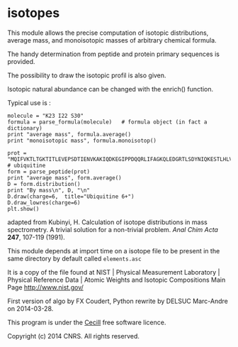 # isotopes

This module allows the precise computation of isotopic distributions, average mass, and monoisotopic masses
of arbitrary chemical formula.

The handy determination from peptide and protein primary sequences is provided.

The possibility to draw the isotopic profil is also given.

Isotopic natural abundance can be changed with the enrich() function.

Typical use is :

    molecule = "K23 I22 S30"
    formula = parse_formula(molecule)   # formula object (in fact a dictionary)
    print "average mass", formula.average()
    print "monoisotopic mass", formula.monoisotop()

    prot = "MQIFVKTLTGKTITLEVEPSDTIENVKAKIQDKEGIPPDQQRLIFAGKQLEDGRTLSDYNIQKESTLHLVLRLRGG" # ubiquitine
    form = parse_peptide(prot)
    print "average mass", form.average()
    D = form.distribution()
    print "By mass\n", D, "\n"
    D.draw(charge=6,  title="Ubiquitine 6+")
    D.draw_lowres(charge=6)
    plt.show()


adapted from 
Kubinyi, H.
Calculation of isotope distributions in mass spectrometry. A trivial solution for a non-trivial problem.
*Anal Chim Acta* **247**, 107-119 (1991).

This module depends at import time on a isotope file to be present in the same directory
by default called `elements.asc`

It is a copy of the file found at
NIST | Physical Measurement Laboratory | Physical Reference Data | Atomic Weights and Isotopic Compositions Main Page
http://www.nist.gov/

First version of algo by FX Coudert, Python rewrite by DELSUC Marc-Andre on 2014-03-28.

This program is under the  [Cecill](http://www.cecill.info/licences/Licence_CeCILL_V2.1-en.html) free software licence.

Copyright (c) 2014 CNRS. All rights reserved.